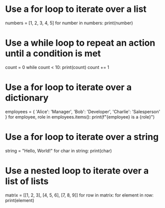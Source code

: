 <!-- In these examples, the first loop uses a for loop to iterate over a list of numbers and print each element. The second loop uses a while loop to repeat an action until a condition is met. The third loop uses a for loop to iterate over a dictionary and print each key-value pair. The fourth loop uses a for loop to iterate over a string and print each character. The fifth loop uses a nested loop to iterate over a list of lists and print each element.
Here is an example of how to use a loop in Python, along with five examples of different types of loops: -->

# Use a for loop to iterate over a list
numbers = [1, 2, 3, 4, 5]
for number in numbers:
  print(number)

# Use a while loop to repeat an action until a condition is met
count = 0
while count < 10:
  print(count)
  count += 1

# Use a for loop to iterate over a dictionary
employees = {
  'Alice': 'Manager',
  'Bob': 'Developer',
  'Charlie': 'Salesperson'
}
for employee, role in employees.items():
  print(f"{employee} is a {role}")

# Use a for loop to iterate over a string
string = "Hello, World!"
for char in string:
  print(char)

# Use a nested loop to iterate over a list of lists
matrix = [[1, 2, 3], [4, 5, 6], [7, 8, 9]]
for row in matrix:
  for element in row:
    print(element)
